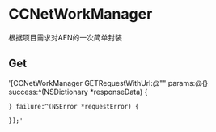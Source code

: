 # CCNetWorkManager
根据项目需求对AFN的一次简单封装

Get 
---
   '[CCNetWorkManager GETRequestWithUrl:@"" params:@{} success:^(NSDictionary *responseData) {
        
    } failure:^(NSError *requestError) {
        
    }];'
